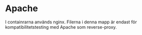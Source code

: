 # Apache
I containrarna används nginx. Filerna i denna mapp är endast för kompatibilitetstesting med Apache som reverse-proxy.